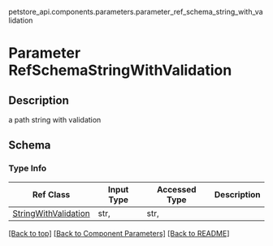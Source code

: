 petstore_api.components.parameters.parameter_ref_schema_string_with_validation
# Parameter RefSchemaStringWithValidation

## Description
a path string with validation

## Schema

### Type Info
Ref Class | Input Type | Accessed Type | Description
--------- | ---------- | ------------- | ------------
[StringWithValidation](../../components/schemas/string_with_validation.StringWithValidation.md#string_with_validation) | str,  | str,  |

[[Back to top]](#top) [[Back to Component Parameters]](../../../README.md#Component-Parameters) [[Back to README]](../../../README.md)
